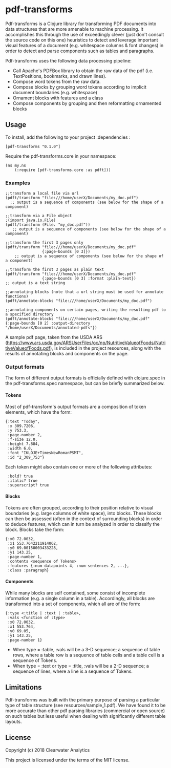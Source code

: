 # pdf-transforms
Pdf-transforms is a Clojure library for transforming PDF documents into data structures that are more amenable to machine processing.
It accomplishes this through the use of exceedingly clever (just don't consult the source code on this one) heuristics to detect and leverage 
important visual features of a document (e.g. whitespace columns & font changes) in order to detect and parse components such as tables and paragraphs.

Pdf-transforms uses the following data processing pipeline:
 * Call Apache's PDFBox library to obtain the raw data of the pdf (i.e. TextPositions, bookmarks, and drawn lines).
 * Compose word tokens from the raw data.
 * Compose blocks by grouping word tokens according to implicit document boundaries (e.g. whitespace)
 * Ornament blocks with features and a class
 * Compose components by grouping and then reformatting ornamented blocks
 

## Usage

To install, add the following to your project :dependencies :

    [pdf-transforms "0.1.0"]

Require the pdf-transforms.core in your namespace: 

    (ns my.ns 
        (:require [pdf-transforms.core :as pdft]))

### Examples

    ;;transform a local file via url
    (pdft/transform "file:///home/userX/Documents/my_doc.pdf")
      ;; output is a sequence of components (see below for the shape of a component)
           
    ;;transform via a File object
    ;(import java.io.File)
    (pdft/transform (File. "my_doc.pdf"))
       ;; output is a sequence of components (see below for the shape of a component)
        
    ;;transform the first 3 pages only
    (pdft/transform "file:///home/userX/Documents/my_doc.pdf"
                    {:page-bounds [0 3]})
        ;; output is a sequence of components (see below for the shape of a component)
                    
    ;;transform the first 3 pages as plain text
    (pdft/transform "file:///home/userX/Documents/my_doc.pdf"
                    {:page-bounds [0 3] :format :plain-text})
    ;; output is a text string
                    
    ;;annotating blocks (note that a url string must be used for annotate functions)
    (pdft/annotate-blocks "file:///home/userX/Documents/my_doc.pdf")
        
    ;;annotating components on certain pages, writing the resulting pdf to a specified directory
    (pdft/annotate-blocks "file:///home/userX/Documents/my_doc.pdf" {:page-bounds [0 2] :output-directory "/home/userX/Documents/annotated-pdfs"}) 
   
A sample pdf page, taken from the USDA ARS (https://www.ars.usda.gov/ARSUserFiles/oc/np/NutritiveValueofFoods/NutritiveValueofFoods.pdf), is included in the 
project resources, along with the results of annotating blocks and components on the page.
    
### Output formats
The form of different output formats is officially defined with clojure.spec in the pdf-transforms.spec namespace, 
but can be briefly summarized below.

#### Tokens
Most of pdf-transform's output formats are a composition of token elements, which have the form:

    {:text "Today",
     :x 309.7206,
     :y 753.3,
     :page-number 2,
     :f-size 12.0,
     :height 7.884,
     :width 6.0,
     :font "IKLOJE+TimesNewRomanPSMT",
     :id "2_309_753"}

Each token might also contain one or more of the following attributes:

     :bold? true
     :italic? true
     :superscript? true

#### Blocks
Tokens are often grouped, according to their position relative to visual boundaries (e.g. large columns of white space), into blocks.
These blocks can then be assessed (often in the context of surrounding blocks) in order to deduce features, which can in 
turn be analyzed in order to classify the block.  Blocks take the form:

    {:x0 72.0032,
     :x1 553.7642211914062,
     :y0 69.00150003433228,
     :y1 143.25,
     :page-number 1,
     :contents <sequence of Tokens>
     :features {:num-datapoints 4, :num-sentences 2, ...},
     :class :paragraph}

#### Components
While many blocks are self contained, some consist of incomplete information (e.g. a single column in a table). 
Accordingly, all blocks are transformed into a set of components, which all are of the form:

    {:type <:title | :text | :table>,
     :vals <function of :type>
     :x0 72.0032,
     :x1 553.764,
     :y0 69.05,
     :y1 143.25,
     :page-number 1}

* When type = :table, :vals will be a 3-D sequence; a sequence of table rows, where a table row is a sequence of table cells and a table cell is a sequence of Tokens.
* When type = :text or type = :title, :vals will be a 2-D sequence; a sequence of lines, where a line is a sequence of Tokens.

## Limitations
Pdf-transforms was built with the primary purpose of parsing a particular type of table structure (see resources/sample_1.pdf).  We have found it 
to be more accurate than other pdf parsing libraries (commercial or open source) on such tables but less useful when dealing with significantly different table layouts.

## License

Copyright (c) 2018 Clearwater Analytics

This project is licensed under the terms of the MIT license.
